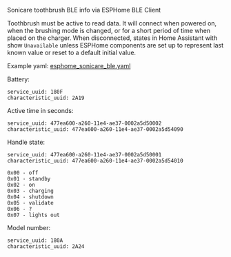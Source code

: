 Sonicare toothbrush BLE info via ESPHome BLE Client

Toothbrush must be active to read data. It will connect when powered on, when the brushing mode is changed, or for a short period of time when placed on the charger. 
When disconnected, states in Home Assistant with show `Unavailable` unless ESPHome components are set up to represent last known value or reset to a default initial value.

Example yaml: [esphome_sonicare_ble.yaml](https://github.com/iamjoshk/home-assistant-collection/blob/main/ESPHome/Sonicare/esphome_sonicare_ble.yaml)

Battery:
```
service_uuid: 180F
characteristic_uuid: 2A19
```

Active time in seconds:
```
service_uuid: 477ea600-a260-11e4-ae37-0002a5d50002
characteristic_uuid: 477ea600-a260-11e4-ae37-0002a5d54090
```

Handle state:
```
service_uuid: 477ea600-a260-11e4-ae37-0002a5d50001
characteristic_uuid: 477ea600-a260-11e4-ae37-0002a5d54010
```
```
0x00 - off
0x01 - standby
0x02 - on
0x03 - charging
0x04 - shutdown
0x05 - validate
0x06 - ?
0x07 - lights out
```

Model number:
```
service_uuid: 180A
characteristic_uuid: 2A24
```


